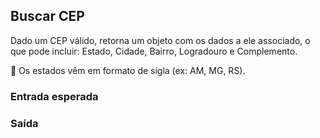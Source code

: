 ## Buscar CEP

Dado um CEP válido, retorna um objeto com os dados a ele associado, o que pode incluir: Estado, Cidade, Bairro, Logradouro e Complemento.

📌 Os estados vêm em formato de sigla (ex: AM, MG, RS).

### Entrada esperada

### Saída
